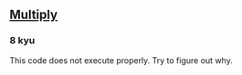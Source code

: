 <h2><a href=https://www.codewars.com/kata/50654ddff44f800200000004/train/java target="_blank">Multiply</a></h2><h3>8 kyu</h3><p>This code does not execute properly. Try to figure out why.</p>